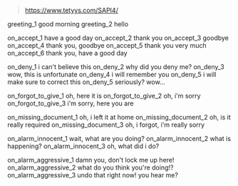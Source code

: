 > https://www.tetyys.com/SAPI4/

greeting_1				good morning
greeting_2				hello

on_accept_1				have a good day
on_accept_2				thank you
on_accept_3				goodbye
on_accept_4				thank you, goodbye
on_accept_5				thank you very much
on_accept_6				thank you, have a good day

on_deny_1				i can't believe this
on_deny_2				why did you deny me?
on_deny_3				wow, this is unfortunate
on_deny_4				i will remember you
on_deny_5				i will make sure to correct this
on_deny_5				seriously? wow...

on_forgot_to_give_1		oh, here it is
on_forgot_to_give_2		oh, i'm sorry
on_forgot_to_give_3		i'm sorry, here you are

on_missing_document_1	oh, i left it at home
on_missing_document_2	oh, is it really required
on_missing_document_3	oh, i forgot, i'm really sorry

on_alarm_innocent_1		wait, what are you doing?
on_alarm_innocent_2		what is happening?
on_alarm_innocent_3		oh, what did i do?

on_alarm_aggressive_1	damn you, don't lock me up here!
on_alarm_aggressive_2	what do you think you're doing!?
on_alarm_aggressive_3	undo that right now! you hear me?
